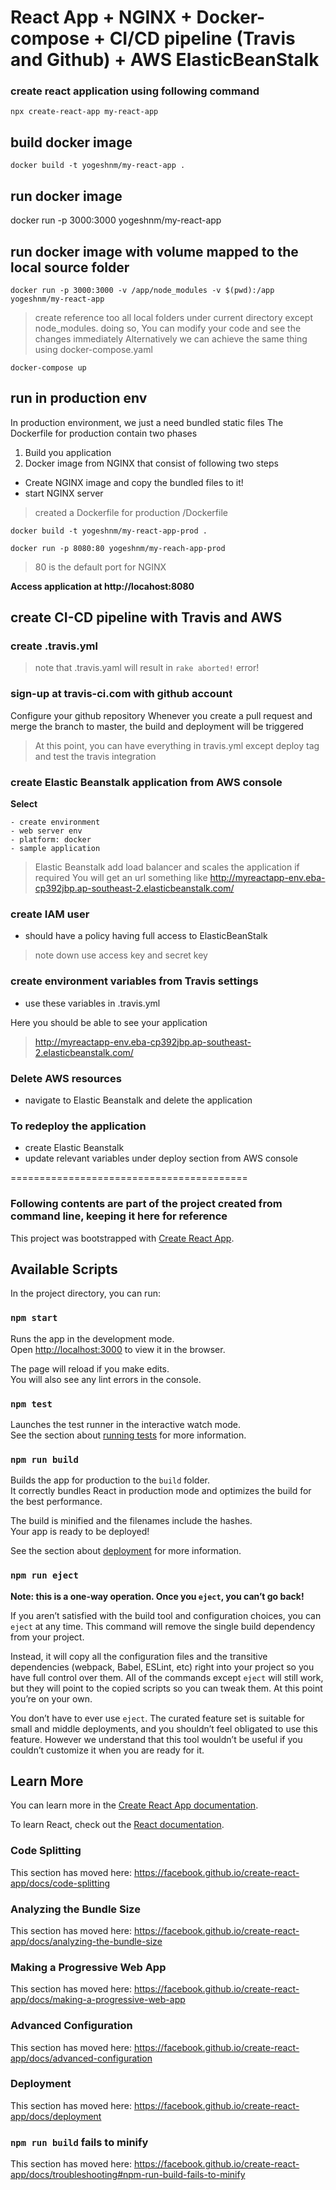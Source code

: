 # React App + NGINX + Docker-compose + CI/CD pipeline (Travis and Github) + AWS ElasticBeanStalk

### create react application using following command 

`npx create-react-app my-react-app`

## build docker image 
`docker build -t yogeshnm/my-react-app .`

## run docker image 
docker run -p 3000:3000 yogeshnm/my-react-app

## run docker image with volume mapped to the local source folder 
`docker run -p 3000:3000 -v /app/node_modules -v $(pwd):/app yogeshnm/my-react-app`

> create reference too all local folders under current directory except node_modules.
> doing so, You can modify your code and see the changes immediately
> Alternatively we can achieve the same thing using docker-compose.yaml

`docker-compose up`

## run in production env
In production environment, we just a need bundled static files
The Dockerfile for production contain two phases
1. Build you application 
2. Docker image from NGINX that consist of following two steps 
 - Create NGINX image and copy the bundled files to it!
 - start NGINX server 

> created a Dockerfile for production /Dockerfile

`docker build -t yogeshnm/my-react-app-prod .`

`docker run -p 8080:80 yogeshnm/my-reach-app-prod`

> 80 is the default port for NGINX

**Access application at http://locahost:8080**

## create CI-CD pipeline with Travis and AWS 

### create .travis.yml 
> note that .travis.yaml will result in `rake aborted!` error!

### sign-up at travis-ci.com with github account
Configure your github repository 
Whenever you create a pull request and merge the branch to master, the build and deployment will be triggered

> At this point, you can have everything in travis.yml except deploy tag and test the travis integration

### create Elastic Beanstalk application from AWS console
**Select**
   
    - create environment
    - web server env
    - platform: docker
    - sample application
    
> Elastic Beanstalk add load balancer and scales the application if required
> You will get an url something like http://myreactapp-env.eba-cp392jbp.ap-southeast-2.elasticbeanstalk.com/

### create IAM user 
 - should have a policy having full access to ElasticBeanStalk
> note down use access key and secret key

### create environment variables from Travis settings
 - use these variables in .travis.yml 

Here you should be able to see your application 
> http://myreactapp-env.eba-cp392jbp.ap-southeast-2.elasticbeanstalk.com/

### Delete AWS resources 
- navigate to Elastic Beanstalk and delete the application

### To redeploy the application 
 - create Elastic Beanstalk 
 - update relevant variables under deploy section from AWS console 


=========================================
### Following contents are part of the project created from command line, keeping it here for reference
This project was bootstrapped with [Create React App](https://github.com/facebook/create-react-app).

## Available Scripts

In the project directory, you can run:

### `npm start`

Runs the app in the development mode.<br />
Open [http://localhost:3000](http://localhost:3000) to view it in the browser.

The page will reload if you make edits.<br />
You will also see any lint errors in the console.

### `npm test`

Launches the test runner in the interactive watch mode.<br />
See the section about [running tests](https://facebook.github.io/create-react-app/docs/running-tests) for more information.

### `npm run build`

Builds the app for production to the `build` folder.<br />
It correctly bundles React in production mode and optimizes the build for the best performance.

The build is minified and the filenames include the hashes.<br />
Your app is ready to be deployed!

See the section about [deployment](https://facebook.github.io/create-react-app/docs/deployment) for more information.

### `npm run eject`

**Note: this is a one-way operation. Once you `eject`, you can’t go back!**

If you aren’t satisfied with the build tool and configuration choices, you can `eject` at any time. This command will remove the single build dependency from your project.

Instead, it will copy all the configuration files and the transitive dependencies (webpack, Babel, ESLint, etc) right into your project so you have full control over them. All of the commands except `eject` will still work, but they will point to the copied scripts so you can tweak them. At this point you’re on your own.

You don’t have to ever use `eject`. The curated feature set is suitable for small and middle deployments, and you shouldn’t feel obligated to use this feature. However we understand that this tool wouldn’t be useful if you couldn’t customize it when you are ready for it.

## Learn More

You can learn more in the [Create React App documentation](https://facebook.github.io/create-react-app/docs/getting-started).

To learn React, check out the [React documentation](https://reactjs.org/).

### Code Splitting

This section has moved here: https://facebook.github.io/create-react-app/docs/code-splitting

### Analyzing the Bundle Size

This section has moved here: https://facebook.github.io/create-react-app/docs/analyzing-the-bundle-size

### Making a Progressive Web App

This section has moved here: https://facebook.github.io/create-react-app/docs/making-a-progressive-web-app

### Advanced Configuration

This section has moved here: https://facebook.github.io/create-react-app/docs/advanced-configuration

### Deployment

This section has moved here: https://facebook.github.io/create-react-app/docs/deployment

### `npm run build` fails to minify

This section has moved here: https://facebook.github.io/create-react-app/docs/troubleshooting#npm-run-build-fails-to-minify
